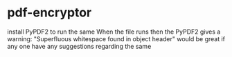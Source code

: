 # pdf-encryptor
install PyPDF2 to run the same
When the file runs then the PyPDF2 gives a warning: "Superfluous whitespace found in object header" would be great if any one have any suggestions regarding the same
